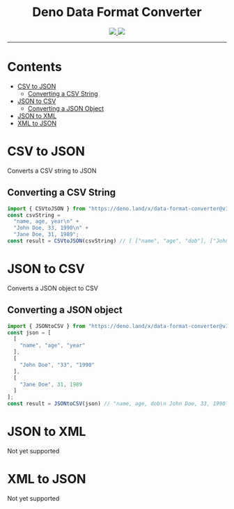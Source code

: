 <p align="center">
  <h1 align="center">Deno Data Format Converter</h1>
</p>
<p align="center">
  <a href="https://github.com/ebebbington/deno-data-format-converter/releases">
    <img src="https://img.shields.io/github/release/ebebbington/deno-data-format-converter.svg?color=bright_green&label=latest">
  </a>
  <a href="https://github.com/ebebbington/deno-data-format-converter/actions">
    <img src="https://img.shields.io/github/workflow/status/ebebbington/deno-data-format-converter/master?label=ci">
  </a>
</p>

---

# Contents

* [CSV to JSON](#csv-to-json)
    * [Converting a CSV String](#converting-a-csv-string)
* [JSON to CSV](#json-to-csv)
    * [Converting a JSON Object](#converting-a-json-object)
* [JSON to XML](#json-to-xml)
* [XML to JSON](#xml-to-json)

# CSV to JSON

Converts a CSV string to JSON

## Converting a CSV String

```typescript
import { CSVtoJSON } from "https://deno.land/x/data-format-converter@v1.0.0/mod.ts";
const csvString =
  "name, age, year\n" +
  "John Doe, 33, 1990\n" +
  "Jane Doe, 31, 1989";
const result = CSVtoJSON(csvString) // [ ["name", "age", "dob"], ["John Doe", ...], ["Jane Doe", ...] ]
```

# JSON to CSV

Converts a JSON object to CSV

## Converting a JSON object
 
```typescript
import { JSONtoCSV } from "https://deno.land/x/data-format-converter@v1.0.0/mod.ts";
const json = [
  [
    "name", "age", "year"
  ],
  [
    "John Doe", "33", "1990"
  ],
  [
    "Jane Doe", 31, 1989
  ]
];
const result = JSONtoCSV(json) // "name, age, dob\n John Doe, 33, 1990\n Jane Doe, 31, 1989"
```

# JSON to XML

Not yet supported

# XML to JSON

Not yet supported
